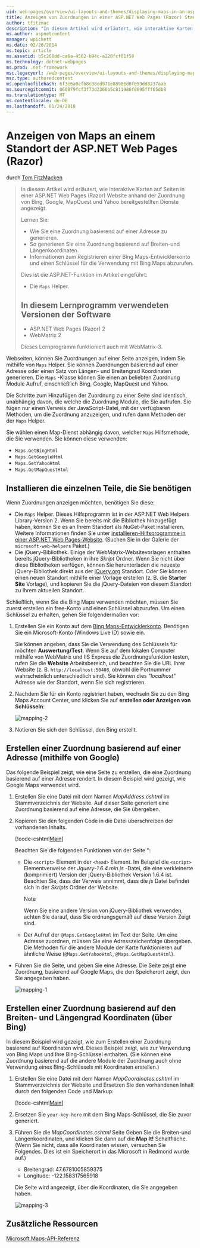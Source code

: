 ```yaml
---
uid: web-pages/overview/ui-layouts-and-themes/displaying-maps-in-an-aspnet-web-pages-site
title: Anzeigen von Zuordnungen in einer ASP.NET Web Pages (Razor) Standort | Microsoft Docs
author: tfitzmac
description: "In diesem Artikel wird erläutert, wie interaktive Karten auf Seiten in einer ASP.NET Web Pages (Razor) Website anhand der Zuordnung von Bing, Google, Ma bereitgestellten Dienste anzeigen..."
ms.author: aspnetcontent
manager: wpickett
ms.date: 02/20/2014
ms.topic: article
ms.assetid: b5c268dd-ca6a-4562-b94c-a220fcf01f58
ms.technology: dotnet-webpages
ms.prod: .net-framework
msc.legacyurl: /web-pages/overview/ui-layouts-and-themes/displaying-maps-in-an-aspnet-web-pages-site
msc.type: authoredcontent
ms.openlocfilehash: 6f3e6a0cfb8c08cd971e88986d0f059dd8237aab
ms.sourcegitcommit: 060879fcf3f73d2366b5c811986f8695fff65db8
ms.translationtype: MT
ms.contentlocale: de-DE
ms.lasthandoff: 01/24/2018
---
```

<a name="displaying-maps-in-an-aspnet-web-pages-razor-site"></a>Anzeigen von Maps an einem Standort der ASP.NET Web Pages (Razor)
====================
durch [Tom FitzMacken](https://github.com/tfitzmac)

> In diesem Artikel wird erläutert, wie interaktive Karten auf Seiten in einer ASP.NET Web Pages (Razor) Website anhand der Zuordnung von Bing, Google, MapQuest und Yahoo bereitgestellten Dienste angezeigt.
> 
> Lernen Sie:
> 
> - Wie Sie eine Zuordnung basierend auf einer Adresse zu generieren.
> - So generieren Sie eine Zuordnung basierend auf Breiten-und Längenkoordinaten.
> - Informationen zum Registrieren einer Bing Maps-Entwicklerkonto und einen Schlüssel für die Verwendung mit Bing Maps abzurufen.
> 
> Dies ist die ASP.NET-Funktion im Artikel eingeführt:
> 
> - Die `Maps` Helper.
>   
> 
> ## <a name="software-versions-used-in-the-tutorial"></a>In diesem Lernprogramm verwendeten Versionen der Software
> 
> 
> - ASP.NET Web Pages (Razor) 2
> - WebMatrix 2
>   
> 
> Dieses Lernprogramm funktioniert auch mit WebMatrix-3.


Webseiten, können Sie Zuordnungen auf einer Seite anzeigen, indem Sie mithilfe von `Maps` Helper. Sie können Zuordnungen basierend auf einer Adresse oder einen Satz von Längen- und Breitengrad Koordinaten generieren. Die `Maps` -Klasse können Sie einen an beliebten Zuordnung Module Aufruf, einschließlich Bing, Google, MapQuest und Yahoo.

Die Schritte zum Hinzufügen der Zuordnung zu einer Seite sind identisch, unabhängig davon, die welche die Zuordnung Module, die Sie aufrufen. Sie fügen nur einen Verweis der JavaScript-Datei, mit der verfügbaren Methoden, um die Zuordnung anzuzeigen, und rufen dann Methoden der der `Maps` Helper.

Sie wählen einen Map-Dienst abhängig davon, welcher `Maps` Hilfsmethode, die Sie verwenden. Sie können diese verwenden:

- `Maps.GetBingHtml`
- `Maps.GetGoogleHtml`
- `Maps.GetYahooHtml`
- `Maps.GetMapQuestHtml`

## <a name="installing-the-pieces-you-need"></a>Installieren die einzelnen Teile, die Sie benötigen

Wenn Zuordnungen anzeigen möchten, benötigen Sie diese:

- Die `Maps` Helper. Dieses Hilfsprogramm ist in der ASP.NET Web Helpers Library-Version 2. Wenn Sie bereits mit die Bibliothek hinzugefügt haben, können Sie es an Ihrem Standort als NuGet-Paket installieren. Weitere Informationen finden Sie unter [installieren-Hilfsprogramme in einer ASP.NET Web Pages-Website](https://go.microsoft.com/fwlink/?LinkId=252372). (Suchen Sie in der Galerie der `microsoft-web-helpers` Paket.)
- Die jQuery-Bibliothek. Einige der WebMatrix-Websitevorlagen enthalten bereits jQuery-Bibliotheken in ihre *Skript* Ordner. Wenn Sie nicht über diese Bibliotheken verfügen, können Sie herunterladen die neueste jQuery-Bibliothek direkt aus der [jQuery.org](http://jQuery.org) Standort. Oder Sie können einen neuen Standort mithilfe einer Vorlage erstellen (z. B. die **Starter Site** Vorlage), und kopieren Sie die jQuery-Dateien von diesem Standort zu Ihrem aktuellen Standort.

Schließlich, wenn Sie die Bing Maps verwenden möchten, müssen Sie zuerst erstellen ein free-Konto und einen Schlüssel abzurufen. Um einen Schlüssel zu erhalten, gehen Sie folgendermaßen vor:

1. Erstellen Sie ein Konto auf dem [Bing Maps-Entwicklerkonto](https://www.microsoft.com/maps/developers/web.aspx). Benötigen Sie ein Microsoft-Konto (Windows Live ID) sowie ein.

    Sie können angeben, dass Sie die Verwendung des Schlüssels für möchten **Auswertung/Test**. Wenn Sie auf dem lokalen Computer mithilfe von WebMatrix und IIS Express die Zuordnungsfunktion testen, rufen Sie die **Website** Arbeitsbereich, und beachten Sie die URL Ihrer Website (z. B. `http://localhost:50408`, obwohl die Portnummer wahrscheinlich unterschiedlich sind). Sie können dies *"localhost"* Adresse wie der Standort, wenn Sie sich registrieren.
2. Nachdem Sie für ein Konto registriert haben, wechseln Sie zu den Bing Maps Account Center, und klicken Sie auf **erstellen oder Anzeigen von Schlüsseln**:

    ![mapping-2](displaying-maps-in-an-aspnet-web-pages-site/_static/image1.png)
3. Notieren Sie sich den Schlüssel, den Bing erstellt.

## <a name="creating-a-map-based-on-an-address-using-google"></a>Erstellen einer Zuordnung basierend auf einer Adresse (mithilfe von Google)

Das folgende Beispiel zeigt, wie eine Seite zu erstellen, die eine Zuordnung basierend auf einer Adresse rendert. In diesem Beispiel wird gezeigt, wie Google Maps verwendet wird.

1. Erstellen Sie eine Datei mit dem Namen *MapAddress.cshtml* im Stammverzeichnis der Website. Auf dieser Seite generiert eine Zuordnung basierend auf eine Adresse, die Sie übergeben.
2. Kopieren Sie den folgenden Code in die Datei überschreiben der vorhandenen Inhalts.

    [!code-cshtml[Main](displaying-maps-in-an-aspnet-web-pages-site/samples/sample1.cshtml)]

    Beachten Sie die folgenden Funktionen von der Seite ":

    - Die `<script>` Element in der `<head>` Element. Im Beispiel die `<script>` Elementverweise der *Jquery-1.6.4.min.js* -Datei, die eine verkleinerte (komprimiert) Version der jQuery-Bibliothek Version 1.6.4 ist. Beachten Sie, dass der Verweis annimmt, dass die *js* Datei befindet sich in der *Skripts* Ordner der Website. 

        > [!NOTE]
        > Wenn Sie eine andere Version von jQuery-Bibliothek verwenden, achten Sie darauf, dass Sie ordnungsgemäß auf diese Version Zeigt sind.
    - Der Aufruf der `@Maps.GetGoogleHtml` im Text der Seite. Um eine Adresse zuordnen, müssen Sie eine Adresszeichenfolge übergeben. Die Methoden für die andere Module der Karte funktionieren auf ähnliche Weise (`@Maps.GetYahooHtml`, `@Maps.GetMapQuestHtml`).
- Führen Sie die Seite, und geben Sie eine Adresse. Die Seite zeigt eine Zuordnung, basierend auf Google Maps, die den Speicherort zeigt, den Sie angegeben haben.

    ![mapping-1](displaying-maps-in-an-aspnet-web-pages-site/_static/image2.png)

## <a name="creating-a-map-based-on-latitude-and-longitude-coordinates-using-bing"></a>Erstellen einer Zuordnung basierend auf den Breiten- und Längengrad Koordinaten (über Bing)

In diesem Beispiel wird gezeigt, wie zum Erstellen einer Zuordnung basierend auf Koordinaten wird. Dieses Beispiel zeigt, wie zur Verwendung von Bing Maps und Ihre Bing-Schlüssel enthalten. (Sie können eine Zuordnung basierend auf die andere Module der Zuordnung auch ohne Verwendung eines Bing-Schlüssels mit Koordinaten erstellen.)

1. Erstellen Sie eine Datei mit dem Namen *MapCoordinates.cshtml* im Stammverzeichnis der Website und Ersetzen Sie den vorhandenen Inhalt durch den folgenden Code und Markup:

    [!code-cshtml[Main](displaying-maps-in-an-aspnet-web-pages-site/samples/sample2.cshtml)]
2. Ersetzen Sie `your-key-here` mit dem Bing Maps-Schlüssel, die Sie zuvor generiert.
3. Führen Sie die *MapCoordinates.cshtml* Seite Geben Sie die Breiten-und Längenkoordinaten, und klicken Sie dann auf die **Map It!** Schaltfläche. (Wenn Sie nicht, dass alle Koordinaten wissen, versuchen Sie Folgendes. Dies ist ein Speicherort in das Microsoft in Redmond wurde auf.)

    - Breitengrad: 47.6781005859375
    - Longitude: -122.158317565918

    Die Seite wird angezeigt, über die Koordinaten, die Sie angegeben haben.

    ![mapping-3](displaying-maps-in-an-aspnet-web-pages-site/_static/image3.png)

<a id="Additional_Resources"></a>
## <a name="additional-resources"></a>Zusätzliche Ressourcen


[Microsoft.Maps-API-Referenz](https://msdn.microsoft.com/library/gg427611.aspx)

